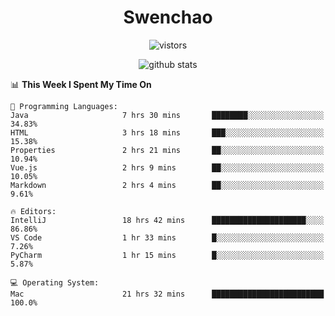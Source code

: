 <h1 align="center">Swenchao</h3>

<p align="center">
  <img src="https://visitor-badge.glitch.me/badge?page_id=Swenchao" alt="vistors" />
</p>

<p align="center">
  <img src="https://github-readme-stats.vercel.app/api?username=Swenchao&count_private=true&show_icons=true&theme=vue-dark&hide_title=true" alt="github stats" />
</p>

<!--START_SECTION:waka-->
📊 **This Week I Spent My Time On** 

```text
💬 Programming Languages: 
Java                     7 hrs 30 mins       ████████░░░░░░░░░░░░░░░░░   34.83% 
HTML                     3 hrs 18 mins       ███░░░░░░░░░░░░░░░░░░░░░░   15.38% 
Properties               2 hrs 21 mins       ██░░░░░░░░░░░░░░░░░░░░░░░   10.94% 
Vue.js                   2 hrs 9 mins        ██░░░░░░░░░░░░░░░░░░░░░░░   10.05% 
Markdown                 2 hrs 4 mins        ██░░░░░░░░░░░░░░░░░░░░░░░   9.61%

🔥 Editors: 
IntelliJ                 18 hrs 42 mins      █████████████████████░░░░   86.86% 
VS Code                  1 hr 33 mins        █░░░░░░░░░░░░░░░░░░░░░░░░   7.26% 
PyCharm                  1 hr 15 mins        █░░░░░░░░░░░░░░░░░░░░░░░░   5.87%

💻 Operating System: 
Mac                      21 hrs 32 mins      █████████████████████████   100.0%

```


<!--END_SECTION:waka-->
